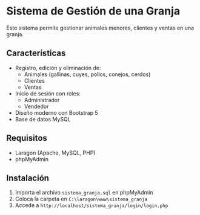 # Sistema de Gestión de una Granja

Este sistema permite gestionar animales menores, clientes y ventas en una granja.

## Características

- Registro, edición y eliminación de:
  - Animales (gallinas, cuyes, pollos, conejos, cerdos)
  - Clientes
  - Ventas
- Inicio de sesión con roles:
  - Administrador
  - Vendedor
- Diseño moderno con Bootstrap 5
- Base de datos MySQL

## Requisitos

- Laragon (Apache, MySQL, PHP)
- phpMyAdmin

## Instalación

1. Importa el archivo `sistema_granja.sql` en phpMyAdmin
2. Coloca la carpeta en `C:\laragon\www\sistema_granja`
3. Accede a `http://localhost/sistema_granja/login/login.php`